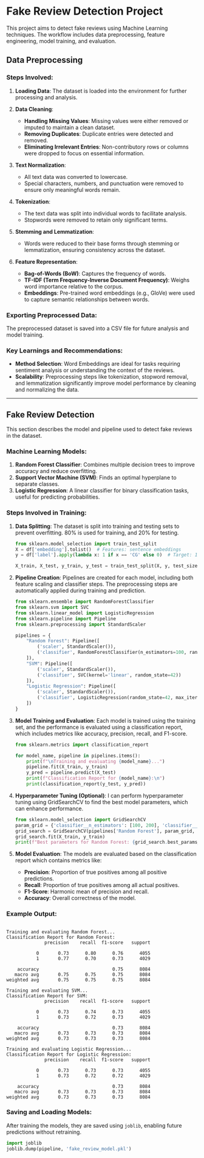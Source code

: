 # Fake Review Detection Project

This project aims to detect fake reviews using Machine Learning techniques. The workflow includes data preprocessing, feature engineering, model training, and evaluation.

## Data Preprocessing

### Steps Involved:

1. **Loading Data**:
   The dataset is loaded into the environment for further processing and analysis.

2. **Data Cleaning**:
   - **Handling Missing Values**: Missing values were either removed or imputed to maintain a clean dataset.
   - **Removing Duplicates**: Duplicate entries were detected and removed.
   - **Eliminating Irrelevant Entries**: Non-contributory rows or columns were dropped to focus on essential information.

3. **Text Normalization**:
   - All text data was converted to lowercase.
   - Special characters, numbers, and punctuation were removed to ensure only meaningful words remain.

4. **Tokenization**:
   - The text data was split into individual words to facilitate analysis.
   - Stopwords were removed to retain only significant terms.

5. **Stemming and Lemmatization**:
   - Words were reduced to their base forms through stemming or lemmatization, ensuring consistency across the dataset.

6. **Feature Representation**:
   - **Bag-of-Words (BoW)**: Captures the frequency of words.
   - **TF-IDF (Term Frequency-Inverse Document Frequency)**: Weighs word importance relative to the corpus.
   - **Embeddings**: Pre-trained word embeddings (e.g., GloVe) were used to capture semantic relationships between words.

### Exporting Preprocessed Data:
The preprocessed dataset is saved into a CSV file for future analysis and model training.

### Key Learnings and Recommendations:
- **Method Selection**: Word Embeddings are ideal for tasks requiring sentiment analysis or understanding the context of the reviews.
- **Scalability**: Preprocessing steps like tokenization, stopword removal, and lemmatization significantly improve model performance by cleaning and normalizing the data.

---

## Fake Review Detection

This section describes the model and pipeline used to detect fake reviews in the dataset.

### Machine Learning Models:
1. **Random Forest Classifier**: Combines multiple decision trees to improve accuracy and reduce overfitting.
2. **Support Vector Machine (SVM)**: Finds an optimal hyperplane to separate classes.
3. **Logistic Regression**: A linear classifier for binary classification tasks, useful for predicting probabilities.

### Steps Involved in Training:

1. **Data Splitting**:
   The dataset is split into training and testing sets to prevent overfitting. 80% is used for training, and 20% for testing.

    ```python
    from sklearn.model_selection import train_test_split
    X = df['embedding'].tolist()  # Features: sentence embeddings
    y = df['label'].apply(lambda x: 1 if x == 'CG' else 0)  # Target: 1 for 'CG', 0 for 'OR'
    
    X_train, X_test, y_train, y_test = train_test_split(X, y, test_size=0.2, random_state=42)
    ```

2. **Pipeline Creation**:
   Pipelines are created for each model, including both feature scaling and classifier steps. The preprocessing steps are automatically applied during training and prediction.

    ```python
    from sklearn.ensemble import RandomForestClassifier
    from sklearn.svm import SVC
    from sklearn.linear_model import LogisticRegression
    from sklearn.pipeline import Pipeline
    from sklearn.preprocessing import StandardScaler

    pipelines = {
        "Random Forest": Pipeline([
            ('scaler', StandardScaler()), 
            ('classifier', RandomForestClassifier(n_estimators=100, random_state=42))
        ]),
        "SVM": Pipeline([
            ('scaler', StandardScaler()), 
            ('classifier', SVC(kernel='linear', random_state=42))
        ]),
        "Logistic Regression": Pipeline([
            ('scaler', StandardScaler()), 
            ('classifier', LogisticRegression(random_state=42, max_iter=1000))
        ])
    }
    ```

3. **Model Training and Evaluation**:
   Each model is trained using the training set, and the performance is evaluated using a classification report, which includes metrics like accuracy, precision, recall, and F1-score.

    ```python
    from sklearn.metrics import classification_report

    for model_name, pipeline in pipelines.items():
        print(f"\nTraining and evaluating {model_name}...")
        pipeline.fit(X_train, y_train)
        y_pred = pipeline.predict(X_test)
        print(f"Classification Report for {model_name}:\n")
        print(classification_report(y_test, y_pred))
    ```

4. **Hyperparameter Tuning (Optional)**:
   I can perform hyperparameter tuning using GridSearchCV to find the best model parameters, which can enhance performance.

    ```python
    from sklearn.model_selection import GridSearchCV
    param_grid = {'classifier__n_estimators': [100, 200], 'classifier__max_depth': [10, 20, None]}
    grid_search = GridSearchCV(pipelines['Random Forest'], param_grid, cv=5, scoring='accuracy')
    grid_search.fit(X_train, y_train)
    print(f"Best parameters for Random Forest: {grid_search.best_params_}")
    ```

5. **Model Evaluation**:
   The models are evaluated based on the classification report which contains metrics like:

    - **Precision**: Proportion of true positives among all positive predictions.
    - **Recall**: Proportion of true positives among all actual positives.
    - **F1-Score**: Harmonic mean of precision and recall.
    - **Accuracy**: Overall correctness of the model.

### **Example Output:**

```plaintext

Training and evaluating Random Forest...
Classification Report for Random Forest:
              precision    recall  f1-score   support

           0       0.73      0.80      0.76      4055
           1       0.77      0.70      0.73      4029

    accuracy                           0.75      8084
   macro avg       0.75      0.75      0.75      8084
weighted avg       0.75      0.75      0.75      8084

Training and evaluating SVM...
Classification Report for SVM:
              precision    recall  f1-score   support

           0       0.73      0.74      0.73      4055
           1       0.73      0.72      0.73      4029

    accuracy                           0.73      8084
   macro avg       0.73      0.73      0.73      8084
weighted avg       0.73      0.73      0.73      8084

Training and evaluating Logistic Regression...
Classification Report for Logistic Regression:
              precision    recall  f1-score   support

           0       0.73      0.73      0.73      4055
           1       0.73      0.72      0.72      4029

    accuracy                           0.73      8084
   macro avg       0.73      0.73      0.73      8084
weighted avg       0.73      0.73      0.73      8084

```

### Saving and Loading Models:
After training the models, they are saved using `joblib`, enabling future predictions without retraining.

```python
import joblib
joblib.dump(pipeline, 'fake_review_model.pkl')
